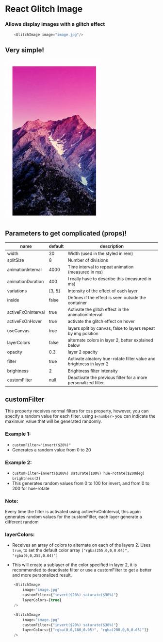 # React Glitch Image

### Allows display images with a glitch effect

```javascript
    <GlitchImage image="image.jpg"/>
```
## Very simple!
![](doc/preview.gif)



## Parameters to get complicated (props)!

| name               | default | description                                                         |
|--------------------|---------|---------------------------------------------------------------------|
| width              | 20      | Width (used in the styled in rem)                                   |
| splitSize          | 8       | Number of divisions                                                 |
| animationInterval  | 4000    | Time interval to repeat animation (measured in ms)                  |
| animationDuration  | 400     | I really have to describe this (measured in ms)                     |
| variations         | [3, 5]  | Intensity of the effect of each layer                               |
| inside             | false   | Defines if the effect is seen outside the container                 |
| activeFxOnInterval | true    | Activate the glitch effect in the animationInterval                 |
| activeFxOnHover    | true    | activate the glitch effect on hover                                 |
| useCanvas          | true    | layers split by canvas, false to layers repeat by img position      |
| layerColors        | false   | alternate colors in layer 2, better explained below                 |
| opacity            | 0.3     | layer 2 opacity                                                     |
| filter             | true    | Activate aleatory hue-rotate filter value and brightness in layer 2 |
| brightness         | 2       | Brightness filter intensity                                         |
| customFilter       | null    | Deactivate the previous filter for a more personalized filter       |


## customFilter
This property receives normal filters for css property, 
however, you can specify a random value for each filter.
using `$<number>` you can indicate the maximum value that will be generated randomly.

### Example 1:
- `customFilter="invert($20%)"` 
- Generates a random value from 0 to 20

### Example 2:

- `customFilter=invert($100%) saturate(100%) hue-rotate($200deg) brightness(2)`
- This generates random values from 0 to 100 for invert, and from 0 to 200 for hue-rotate

### Note:
Every time the filter is activated using activeFxOnInterval,
this again generates random values for the customFilter,
each layer generate a different random

### layerColors:
- Receives an array of colors to alternate on each of the layers 2. Uses `true`, to set the default color array `["rgba(255,0,0,0.04)", "rgba(0,0,255,0.04)"]`

- This will create a sublayer of the color specified in layer 2, it is recommended to deactivate filter or use a customFilter to get a better and more personalized result.

```javascript
    <GlitchImage
        image="image.jpg"
        customFilter={"invert($20%) saturate($30%)"}
        layerColors={true}
    />
```

```javascript
    <GlitchImage
        image="image.jpg"
        customFilter={"invert($20%) saturate($30%)"}
        layerColors={["rgba(0,0,180,0.05)", "rgba(200,0,0,0.05)"]}
    />
```
